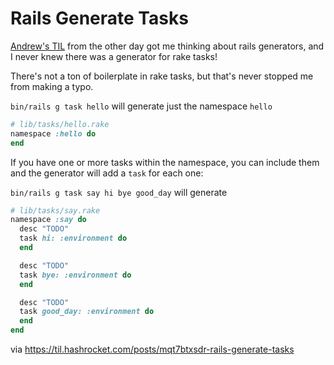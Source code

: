 # Rails Generate Tasks

[Andrew's
TIL](https://til.hashrocket.com/posts/uzlxeusneu-rails-8-generate-one-off-scripts)
from the other day got me thinking about rails generators, and I never knew
there was a generator for rake tasks!

There's not a ton of boilerplate in rake tasks, but that's never stopped me
from making a typo.

`bin/rails g task hello` will generate just the namespace `hello`

``` ruby
# lib/tasks/hello.rake
namespace :hello do
end
```

If you have one or more tasks within the namespace, you can include them and
the generator will add a `task` for each one:

`bin/rails g task say hi bye good_day` will generate

``` ruby
# lib/tasks/say.rake
namespace :say do
  desc "TODO"
  task hi: :environment do
  end

  desc "TODO"
  task bye: :environment do
  end

  desc "TODO"
  task good_day: :environment do
  end
end
```

via https://til.hashrocket.com/posts/mqt7btxsdr-rails-generate-tasks
